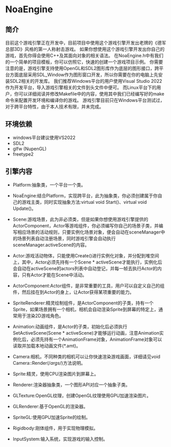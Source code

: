 # NoaEngine
## 简介
目前这个游戏引擎正在开发中，目前项目中使用这个游戏引擎开发出老牌的《德军总部3D》风格的第一人称射击游戏。
如果你想使用这个游戏引擎开发出你自己的游戏，首先你得会使用C++及其面向对象的相关语法。
在NoaEngine.h中有我们的一个简单的项目模板，你可以仿照它，快速的创建一个游戏项目示例。
你需要注意的是，游戏引擎支持使用OpenGL和SDL2图形库作为底层的图形接口，跨平台方面底层采用SDL_Window作为图形窗口开发，所以你需要在你的电脑上先安装SDL2相关的开发库。
我们推荐Windows平台的用户使用Visual Studio 2022作为开发平台，导入游戏引擎相关的文件到头文件中便可。
而Linux平台下的用户，你可以详细阅读并修改Makefile中的内容，使用其中我们已经编写好的make命令来配置开发环境和编译你的游戏。
游戏引擎目前只在Windows平台测试过，对于跨平台特性，由于本人技术有限，并未完成。

## 环境依赖
* windows平台建议使用VS2022
* SDL2
* glfw (NupenGL)
* freetype2

## 引擎内容
* Platform:抽象类，一个平台一个类。

* NoaEngine:结合Platform，实现跨平台，此为抽象类，你必须创建属于你自己的游戏主类，同时实现抽象方法:virtual void Start()、virtual void Update()。

* Scene:游戏场景，此为非必须类，但是如果你想使用游戏引擎提供的ActorComponent，Actor等游戏组件，你必须编写你自己的场景子类，并编写相应场景的活动规则，只要实例化场景对象，便会自动在sceneManager中的场景列表自动注册场景，同时游戏引擎会自动执行sceneManager.activeScene的内容。

* Actor:游戏活动物体，只能使用Create()进行实例化对象，并分配到堆空间上，其中，Actor必须先持有一个Scene * activeScene才能执行，实例化后会自动在activeScene的actors列表中自动登记，并每一帧去执行Actor的内容，只有Actor才能在Scene中活动。

* ActorComponent:Actor组件，是非常重要的工具，用户可以自定义自己的组件，然后挂在到Actor的身上，让Actor获得某项重要的能力。

* SpriteRenderer:精灵绘制组件，是ActorComponent的子类，持有一个Sprite，如果场景拥有一个相机，相机会自动渲染Sprite到屏幕的特定上，通常用于渲染2D游戏角色。

* Animation:动画组件，是Actor的子类，初始化后必须执行SetActiveScene(Scene * activeScene)才能够运行动画，注意Animation实例化后，必须先持有一个AnimationFrame对象，AnimationFrame对象可以读取并加载本地动画文件(*.amt)。

* Camera:相机，不同种类的相机可以让你快速渲染游戏画面，详细请见void Camera::Render(/*args*/)方法说明。

* Sprite:精灵，使用CPU渲染图片到屏幕上。

* Renderer:渲染器抽象类，一个图形API对应一个抽象子类。

* GLTexture:OpenGL纹理，创建OpenGL纹理使用GPU加速渲染图片。

* GLRenderer:基于OpenGL的渲染器。

* SpriteGL:使用GPU加速Sprite的绘制。

* Rigidbody:刚体组件，用于实现物理模拟。

* InputSystem:输入系统，实现游戏的输入控制。
